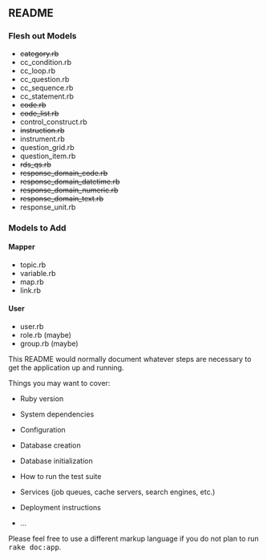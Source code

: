 ## README

### Flesh out Models
* ~~category.rb~~
* cc_condition.rb
* cc_loop.rb
* cc_question.rb
* cc_sequence.rb
* cc_statement.rb
* ~~code.rb~~
* ~~code_list.rb~~
* control_construct.rb
* ~~instruction.rb~~
* instrument.rb
* question_grid.rb
* question_item.rb
* ~~rds_qs.rb~~
* ~~response_domain_code.rb~~
* ~~response_domain_datetime.rb~~
* ~~response_domain_numeric.rb~~
* ~~response_domain_text.rb~~
* response_unit.rb

### Models to Add
#### Mapper
* topic.rb
* variable.rb
* map.rb
* link.rb

#### User
* user.rb
* role.rb     (maybe)
* group.rb    (maybe)

This README would normally document whatever steps are necessary to get the
application up and running.

Things you may want to cover:

* Ruby version

* System dependencies

* Configuration

* Database creation

* Database initialization

* How to run the test suite

* Services (job queues, cache servers, search engines, etc.)

* Deployment instructions

* ...


Please feel free to use a different markup language if you do not plan to run
<tt>rake doc:app</tt>.
